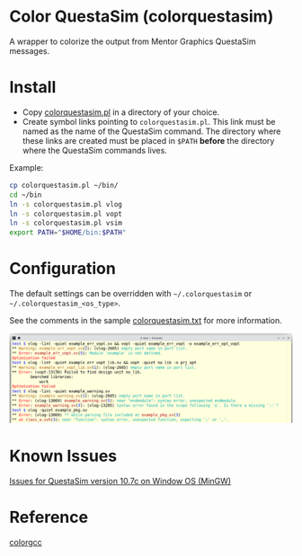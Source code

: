 # Color QuestaSim (colorquestasim)

A wrapper to colorize the output from Mentor Graphics QuestaSim messages.

# Install

- Copy [colorquestasim.pl](colorquestasim.pl) in a directory of your choice.
- Create symbol links pointing to `colorquestasim.pl`. This link must be named as the name of
  the QuestaSim command.  The directory where these links are created must be placed in `$PATH`
  **before** the directory where the QuestaSim commands lives.

Example:
```bash
cp colorquestasim.pl ~/bin/
cd ~/bin
ln -s colorquestasim.pl vlog
ln -s colorquestasim.pl vopt
ln -s colorquestasim.pl vsim
export PATH="$HOME/bin:$PATH"
```

# Configuration

The default settings can be overridden with `~/.colorquestasim` or
`~/.colorquestasim_<os_type>`.

See the comments in the sample [colorquestasim.txt](colorquestasim.txt) for more information.

![Screenshot](image/Screenshot.png "Screenshot")

# Known Issues

[Issues for QuestaSim version 10.7c on Window OS (MinGW)](issues_questasim10c7_mingw.md)

# Reference
[colorgcc](https://github.com/colorgcc/colorgcc)
